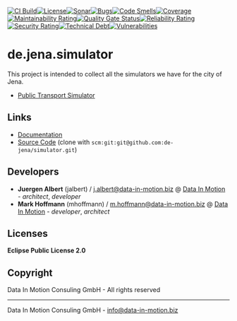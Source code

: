 [![CI Build](https://github.com/geckoprojects-org/de.jena.simulator/actions/workflows/build.yml/badge.svg)](https://github.com/geckoprojects-org/de.jena.simulator/actions/workflows/build.yml)[![License](https://github.com/geckoprojects-org/de.jena.simulator/actions/workflows/license.yml/badge.svg)](https://github.com/geckoprojects-org/de.jena.simulator/actions/workflows/license.yml )[![Sonar](https://github.com/geckoprojects-org/de.jena.simulator/actions/workflows/sonar.yml/badge.svg)](https://github.com/geckoprojects-org/de.jena.simulator/actions/workflows/sonar.yml )[![Bugs](https://sonarcloud.io/api/project_badges/measure?project=geckoprojects-org_de.jena.simulator&metric=bugs)](https://sonarcloud.io/dashboard?id=geckoprojects-org_de.jena.simulator)[![Code Smells](https://sonarcloud.io/api/project_badges/measure?project=geckoprojects-org_de.jena.simulator&metric=code_smells)](https://sonarcloud.io/dashboard?id=geckoprojects-org_de.jena.simulator)[![Coverage](https://sonarcloud.io/api/project_badges/measure?project=geckoprojects-org_de.jena.simulator&metric=coverage)](https://sonarcloud.io/dashboard?id=geckoprojects-org_de.jena.simulator)[![Maintainability Rating](https://sonarcloud.io/api/project_badges/measure?project=geckoprojects-org_de.jena.simulator&metric=sqale_rating)](https://sonarcloud.io/dashboard?id=geckoprojects-org_de.jena.simulator)[![Quality Gate Status](https://sonarcloud.io/api/project_badges/measure?project=geckoprojects-org_de.jena.simulator&metric=alert_status)](https://sonarcloud.io/dashboard?id=geckoprojects-org_de.jena.simulator)[![Reliability Rating](https://sonarcloud.io/api/project_badges/measure?project=geckoprojects-org_de.jena.simulator&metric=reliability_rating)](https://sonarcloud.io/dashboard?id=geckoprojects-org_de.jena.simulator)[![Security Rating](https://sonarcloud.io/api/project_badges/measure?project=geckoprojects-org_de.jena.simulator&metric=security_rating)](https://sonarcloud.io/dashboard?id=geckoprojects-org_de.jena.simulator)[![Technical Debt](https://sonarcloud.io/api/project_badges/measure?project=geckoprojects-org_de.jena.simulator&metric=sqale_index)](https://sonarcloud.io/dashboard?id=geckoprojects-org_de.jena.simulator)[![Vulnerabilities](https://sonarcloud.io/api/project_badges/measure?project=geckoprojects-org_de.jena.simulator&metric=vulnerabilities)](https://sonarcloud.io/dashboard?id=geckoprojects-org_de.jena.simulator)

# de.jena.simulator

This project is intended to collect all the simulators we have for the city of Jena. 

+ [Public Transport Simulator](https://github.com/de-jena/simulator/tree/master/de.jena.publictransport.simulator/README.md)

## Links

* [Documentation](https://github.com/de-jena/simulator)
* [Source Code](https://github.com/geckoprojects-org/de.jena.simulator) (clone with `scm:git:git@github.com:de-jena/simulator.git`)


## Developers

* **Juergen Albert** (jalbert) / [j.albert@data-in-motion.biz](mailto:j.albert@data-in-motion.biz) @ [Data In Motion](https://www.datainmotion.de) - *architect*, *developer*
* **Mark Hoffmann** (mhoffmann) / [m.hoffmann@data-in-motion.biz](mailto:m.hoffmann@data-in-motion.biz) @ [Data In Motion](https://www.datainmotion.de) - *developer*, *architect*

## Licenses

**Eclipse Public License 2.0**

## Copyright

Data In Motion Consuling GmbH - All rights reserved

---
Data In Motion Consuling GmbH - [info@data-in-motion.biz](mailto:info@data-in-motion.biz)
